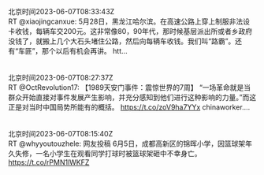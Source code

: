 北京时间2023-06-07T08:33:43Z<br>RT @xiaojingcanxue: 5月28日，黑龙江哈尔滨。在高速公路上穿上制服非法设卡收钱，每辆车交200元。这非常像80，90年代，那时候基层派出所或者乡政府没钱了，就搬上几个大石头堵住公路，然后向每辆车收钱。我们叫“路霸”。还有“车匪”，那个以后有机会再讲。 htt…<br><br><br>北京时间2023-06-07T08:27:37Z<br>RT @OctRevolution17: 【1989天安门事件：震惊世界的7周】
“一场革命就是当群众开始直接对事件发展产生影响，并充分感知到他们进行这种影响的力量。”而这正是对当时中国局势所能有的概括。
https://t.co/zoV9ha7YYx
chinaworker.…<br><br><br>北京时间2023-06-07T08:15:40Z<br>RT @whyyoutouzhele: 网友投稿
6月5日，成都高新区的锦晖小学，因篮球架年久失修，一名小学生在观看同学打球时被篮球架砸中不幸身亡。 https://t.co/rPMN1lWKFZ<br><br><br>